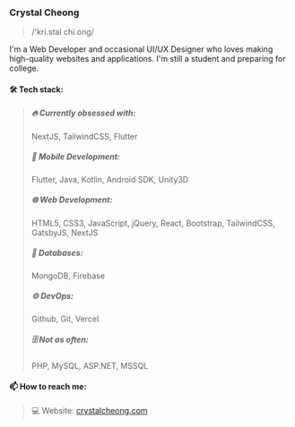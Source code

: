 <!--
### Hi there 👋
-->

<!--
**crystalcheong/crystalcheong** is a ✨ _special_ ✨ repository because its `README.md` (this file) appears on your GitHub profile.

Here are some ideas to get you started:

- 🔭 I’m currently working on ...
- 🌱 I’m currently learning ...
- 👯 I’m looking to collaborate on ...
- 🤔 I’m looking for help with ...
- 💬 Ask me about ...
- 📫 How to reach me: ...
- 😄 Pronouns: ...
- ⚡ Fun fact: ...
-->

### Crystal Cheong

> /'kri.stal chi.ong/

I'm a Web Developer and occasional UI/UX Designer who loves making high-quality websites and applications. I'm still a student and preparing for college.

#### 🛠️ Tech stack:

> ##### 🔥 Currently obsessed with:
> NextJS, TailwindCSS, Flutter
> ##### 📱 Mobile Development:
> Flutter, Java, Kotlin, Android SDK, Unity3D
> ##### 🌐 Web Development:
> HTML5, CSS3, JavaScript, jQuery, React, Bootstrap, TailwindCSS, GatsbyJS, NextJS
> ##### 💾 Databases:
> MongoDB, Firebase
> ##### ⚙️ DevOps:
> Github, Git, Vercel
> ##### 🗄️ Not as often:
> PHP, MySQL, ASP.NET, MSSQL

#### 📫 How to reach me:

> 💻 Website: [crystalcheong.com](https://crystalcheong.com/)<br/>
